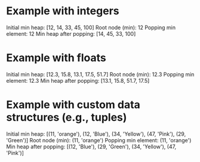 # Example with integers


Initial min heap: [12, 14, 33, 45, 100]
Root node (min): 12
Popping min element: 12
Min heap after popping: [14, 45, 33, 100]


# Example with floats


Initial min heap: [12.3, 15.8, 13.1, 17.5, 51.7]
Root node (min): 12.3
Popping min element: 12.3
Min heap after popping: [13.1, 15.8, 51.7, 17.5]


# Example with custom data structures (e.g., tuples)


Initial min heap: [(11, 'orange'), (12, 'Blue'), (34, 'Yellow'), (47, 'Pink'), (29, 'Green')]
Root node (min): (11, 'orange')
Popping min element: (11, 'orange')
Min heap after popping: [(12, 'Blue'), (29, 'Green'), (34, 'Yellow'), (47, 'Pink')]
